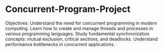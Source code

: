# Concurrent-Program-Project

Objectives:
Understand the need for concurrent programming in modern computing.
Learn how to create and manage threads and processes in various programming languages.
Study fundamental synchronization concepts: mutual exclusion, critical sections, and deadlocks.
Understand performance bottlenecks in concurrent applications.
